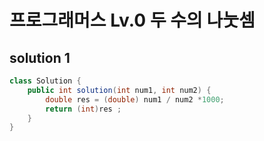 # 프로그래머스 Lv.0 두 수의 나눗셈

## solution 1

```java
class Solution {
    public int solution(int num1, int num2) {
        double res = (double) num1 / num2 *1000;
        return (int)res ;
    }
}
```